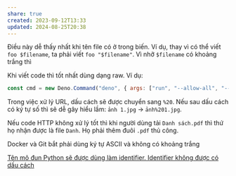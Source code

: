 ```yaml
---
share: true
created: 2023-09-12T13:33
updated: 2024-08-25T20:38
---
```

Điều này dễ thấy nhất khi tên file có ở trong biến. Ví dụ, thay vì có thể viết `foo $filename`, ta phải viết `foo "$filename"`. Vì nhỡ `$filename` có khoảng trắng thì 

Khi viết code thì tốt nhất dùng dạng raw. Ví dụ:
```js
const cmd = new Deno.Command("deno", { args: ["run", "--allow-all", "--allow-run", String.raw`${filename}`, câuNhập, '--json-debug'] });
```

Trong việc xử lý URL, dấu cách sẽ được chuyển sang `%20`. Nếu sau dấu cách có ký tự số thì sẽ dễ gây hiểu lầm: `ảnh 1.jpg` → `ảnh%201.jpg`.

Nếu code HTTP không xử lý tốt thì khi người dùng tải `Danh sách.pdf` thì thứ họ nhận được là file `Danh`. Họ phải thêm đuôi `.pdf` thủ công.

Docker và Git bắt phải dùng ký tự ASCII và không có khoảng trắng

[Tên mô đun Python sẽ được dùng làm identifier. Identifier không được có dấu cách](./T%C3%AAn%20m%C3%B4%20%C4%91un%20Python%20s%E1%BA%BD%20%C4%91%C6%B0%E1%BB%A3c%20d%C3%B9ng%20l%C3%A0m%20identifier.%20Identifier%20kh%C3%B4ng%20%C4%91%C6%B0%E1%BB%A3c%20c%C3%B3%20d%E1%BA%A5u%20c%C3%A1ch.md)

